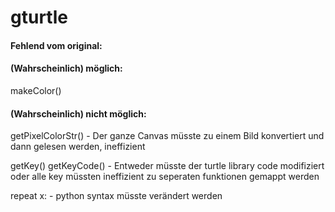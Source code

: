 # gturtle

#### Fehlend vom original:

#### (Wahrscheinlich) möglich:
makeColor()

#### (Wahrscheinlich) nicht möglich:
getPixelColorStr() - Der ganze Canvas müsste zu einem Bild konvertiert und dann gelesen werden, ineffizient
  
getKey()
getKeyCode() - Entweder müsste der turtle library code modifiziert oder alle key müssten ineffizient zu seperaten funktionen gemappt werden
  
repeat x: - python syntax müsste verändert werden

